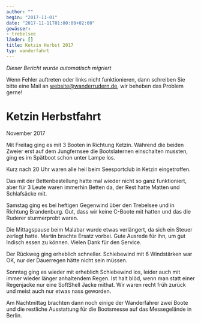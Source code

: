 ```yaml
---
author: ""
begin: "2017-11-01"
date: "2017-11-11T01:00:00+02:00"
gewässer:
- trebelsee
länder: []
title: Ketzin Herbst 2017
typ: wanderfahrt
---
```



*Dieser Bericht wurde automatisch migriert*

Wenn Fehler auftreten oder links nicht funktionieren, dann schreiben Sie bitte eine Mail an website@wanderrudern.de, wir beheben das Problem gerne!



# Ketzin Herbstfahrt


November 2017

Mit Freitag ging es mit 3 Booten in Richtung Ketzin. Während die beiden Zweier erst auf dem Jungfernsee die Bootslaternen einschalten mussten, ging es im Spätboot schon unter Lampe los.

Kurz nach 20 Uhr waren alle heil beim Seesportclub in Ketzin eingetroffen.

Das mit der Bettenbestellung hatte mal wieder nicht so ganz funktioniert, aber für 3 Leute waren immerhin Betten da, der Rest hatte Matten und Schlafsäcke mit.

Samstag ging es bei heftigen Gegenwind über den Trebelsee und in Richtung Brandenburg. Gut, dass wir keine C-Boote mit hatten und das die Ruderer sturmerprobt waren.

Die Mittagspause beim Malabar wurde etwas verlängert, da sich ein Steuer zerlegt hatte. Martin brachte Ersatz vorbei. Gute Ausrede für ihn, um gut Indisch essen zu können. Vielen Dank für den Service.

Der Rückweg ging erheblich schneller. Schiebewind mit 6 Windstärken war OK, nur der Dauerregen hätte nicht sein müssen.

Sonntag ging es wieder mit erheblich Schiebewind los, leider auch mit immer wieder länger anhaltendem Regen. Ist halt blöd, wenn man statt einer Regenjacke nur eine SoftShell Jacke mithat. Wir waren recht früh zurück und meist auch nur etwas nass geworden.

Am Nachtmittag brachten dann noch einige der Wanderfahrer zwei Boote und die restliche Ausstattung für die Bootsmesse auf das Messegelände in Berlin.